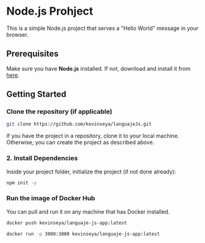 # Node.js Prohject
 
This is a simple Node.js project that serves a "Hello World" message in your browser.

## Prerequisites

Make sure you have **Node.js** installed. If not, download and install it from [here](https://nodejs.org/).

## Getting Started

### Clone the repository (if applicable)

```bash
git clone https://github.com/kevinseya/languajeJs.git
```
If you have the project in a repository, clone it to your local machine. Otherwise, you can create the project as described above.

### 2. Install Dependencies

Inside your project folder, initialize the project (if not done already):

```bash
npm init -y
```
### Run the image of Docker Hub

You can pull and run it on any machine that has Docker installed.
```bash
docker push kevinseya/languaje-js-app:latest

docker run -p 3000:3000 kevinseya/languaje-js-app:latest
```
